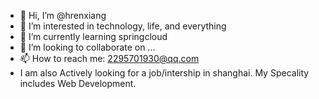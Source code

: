- 👋 Hi, I’m @hrenxiang
- 👀 I’m interested in technology, life, and everything
- 🌱 I’m currently learning springcloud
- 💞️ I’m looking to collaborate on ...
- 📫 How to reach me: 2295701930@qq.com
- I am also Actively looking for a job/intership in shanghai. My Specality includes Web Development.

<!---
hrenxiang/hrenxiang is a ✨ special ✨ repository because its `README.md` (this file) appears on your GitHub profile.
You can click the Preview link to take a look at your changes.
--->
